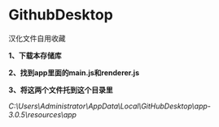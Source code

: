 # GithubDesktop
 汉化文件自用收藏
 
 **1、下载本存储库**
 
 **2、找到app里面的main.js和renderer.js**
 
 **3、将这两个文件托到这个目录里**
 
*C:\Users\Administrator\AppData\Local\GitHubDesktop\app-3.0.5\resources\app*
